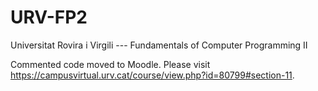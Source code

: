 # URV-FP2
Universitat Rovira i Virgili --- Fundamentals of Computer Programming II

Commented code moved to Moodle. Please visit https://campusvirtual.urv.cat/course/view.php?id=80799#section-11.
